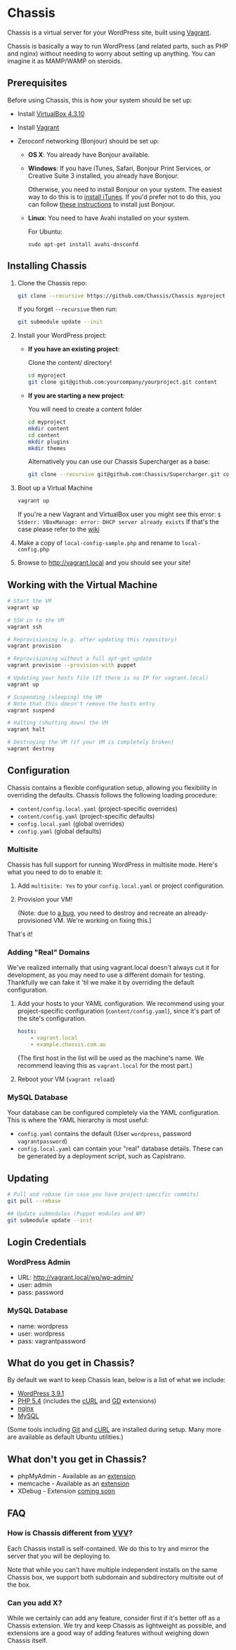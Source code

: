 # Chassis

Chassis is a virtual server for your WordPress site, built using [Vagrant][].

Chassis is basically a way to run WordPress (and related parts, such as PHP and
nginx) without needing to worry about setting up anything. You can imagine it as
MAMP/WAMP on steroids.

[Vagrant]: http://vagrantup.com/

## Prerequisites

Before using Chassis, this is how your system should be set up:

* Install [VirtualBox 4.3.10](https://www.virtualbox.org/wiki/Downloads)
* Install [Vagrant](http://www.vagrantup.com/downloads.html)
* Zeroconf networking (Bonjour) should be set up:

  * **OS X**: You already have Bonjour available.

  * **Windows**: If you have iTunes, Safari, Bonjour Print Services, or Creative
    Suite 3 installed, you already have Bonjour.

    Otherwise, you need to install Bonjour on your system. The easiest way to
    do this is to [install iTunes][itunes]. If you'd prefer not to do this, you
    can follow [these instructions][bonjour] to install just Bonjour.

  * **Linux**: You need to have Avahi installed on your system.

    For Ubuntu:

        sudo apt-get install avahi-dnsconfd

[iTunes]: http://www.apple.com/itunes/download/
[bonjour]: http://help.touch-able.com/kb/network-setup-windows/make-sure-that-bonjour-is-installed-on-your-windows-pc

## Installing Chassis

1. Clone the Chassis repo:

   ```bash
   git clone --recursive https://github.com/Chassis/Chassis myproject
   ```

   If you forget `--recursive` then run:
   
   ```bash
   git submodule update --init
   ```

2. Install your WordPress project:

   * **If you have an existing project**:

     Clone the content/ directory!

     ```bash
     cd myproject
     git clone git@github.com:yourcompany/yourproject.git content
     ```

   * **If you are starting a new project**:

     You will need to create a content folder

     ```bash
     cd myproject
     mkdir content
     cd content
     mkdir plugins
     mkdir themes
     ```

     Alternatively you can use our Chassis Supercharger as a base:

     ```bash
     git clone --recursive git@github.com:Chassis/Supercharger.git content
     ```

3. Boot up a Virtual Machine

   ```bash
   vagrant up
   ```
   If you're a new Vagrant and VirtualBox user you might see this error:
   `$ Stderr: VBoxManage: error: DHCP server already exists`
   If that's the case please refer to the [wiki](https://github.com/Chassis/Chassis/wiki/dhcp-private_network-failing-on-VirtualBox)

4. Make a copy of `local-config-sample.php` and rename to `local-config.php`

5. Browse to http://vagrant.local and you should see your site!


## Working with the Virtual Machine

```bash
# Start the VM  
vagrant up

# SSH in to the VM
vagrant ssh

# Reprovisioning (e.g. after updating this repository)
vagrant provision

# Reprovisioning without a full apt-get update
vagrant provision --provision-with puppet

# Updating your hosts file (If there is no IP for vagrant.local)
vagrant up

# Suspending (sleeping) the VM
# Note that this doesn't remove the hosts entry
vagrant suspend

# Halting (shutting down) the VM
vagrant halt

# Destroying the VM (if your VM is completely broken)
vagrant destroy
```

## Configuration
Chassis contains a flexible configuration setup, allowing you flexibility in
overriding the defaults. Chassis follows the following loading procedure:

* `content/config.local.yaml` (project-specific overrides)
* `content/config.yaml` (project-specific defaults)
* `config.local.yaml` (global overrides)
* `config.yaml` (global defaults)

### Multisite
Chassis has full support for running WordPress in multisite mode. Here's what
you need to do to enable it:

1. Add `multisite: Yes` to your `config.local.yaml` or project configuration.
2. Provision your VM!

   (Note: due to [a bug][#32], you need to destroy and recreate an
   already-provisioned VM. We're working on fixing this.)

That's it!

[#32]: https://github.com/Chassis/Chassis/issues/32

### Adding "Real" Domains

We've realized internally that using vagrant.local doesn't always cut it for
development, as you may need to use a different domain for testing. Thankfully
we can fake it 'til we make it by overriding the default configuration.

1. Add your hosts to your YAML configuration. We recommend using your
   project-specific configuration (`content/config.yaml`), since it's part of
   the site's configuration.

   ```yaml
   hosts:
       - vagrant.local
       - example.chassis.com.au
   ```

   (The first host in the list will be used as the machine's name. We recommend
   leaving this as `vagrant.local` for the most part.)

2. Reboot your VM (`vagrant reload`)

### MySQL Database
Your database can be configured completely via the YAML configuration. This is
where the YAML hierarchy is most useful:

* `config.yaml` contains the default (User `wordpress`, password `vagrantpassword`)
* `config.local.yaml` can contain your "real" database details. These can be
  generated by a deployment script, such as Capistrano.

## Updating

```bash
# Pull and rebase (in case you have project-specific commits)
git pull --rebase

## Update submodules (Puppet modules and WP)
git submodule update --init
```

## Login Credentials

### WordPress Admin
* URL: http://vagrant.local/wp/wp-admin/
* user: admin
* pass: password

### MySQL Database
* name: wordpress
* user: wordpress
* pass: vagrantpassword
    
## What do you get in Chassis?

By default we want to keep Chassis lean, below is a list of what we include:

* [WordPress 3.9.1](http://wordpress.org/)
* [PHP 5.4](http://www.php.net/) (includes the
  [cURL](http://www.php.net/manual/en/book.curl.php) and
  [GD](http://www.php.net/manual/en/book.image.php) extensions)
* [nginx](http://nginx.org/)
* [MySQL](http://www.mysql.com/)

(Some tools including [Git](http://git-scm.com/) and
[cURL](http://curl.haxx.se/) are installed during setup. Many more are available
as default Ubuntu utilities.)

## What don't you get in Chassis?
* phpMyAdmin - Available as an [extension](https://github.com/Chassis/phpMyAdmin)
* memcache - Available as an [extension](https://github.com/Chassis/memcache)
* XDebug - Extension [coming soon](https://github.com/Chassis/Chassis/issues/53)

## FAQ

### How is Chassis different from [VVV](https://github.com/Varying-Vagrant-Vagrants/VVV)?

Each Chassis install is self-contained. We do this to try and mirror the server
that you will be deploying to.

Note that while you can't have multiple independent installs on the same Chassis
box, we support both subdomain and subdirectory multisite out of the box.

### Can you add X?

While we certainly can add any feature, consider first if it's better off as a
Chassis extension. We try and keep Chassis as lightweight as possible, and
extensions are a good way of adding features without weighing down
Chassis itself.
